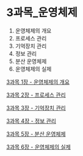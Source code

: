 # 3과목_운영체제

1. 운영체제의 개요
2. 프로세스 관리
3. 기억장치 관리
4. 정보 관리
5. 분산 운영체제
6. 운영체제의 실제

[3과목 1장 - 운영체제의 개요](3%E1%84%80%E1%85%AA%E1%84%86%E1%85%A9%E1%86%A8_%E1%84%8B%E1%85%AE%E1%86%AB%E1%84%8B%E1%85%A7%E1%86%BC%E1%84%8E%E1%85%A6%E1%84%8C%E1%85%A6%20bbc5fa0cb3fa41699f9227b637ecbed0/3%E1%84%80%E1%85%AA%E1%84%86%E1%85%A9%E1%86%A8%201%E1%84%8C%E1%85%A1%E1%86%BC%20-%20%E1%84%8B%E1%85%AE%E1%86%AB%E1%84%8B%E1%85%A7%E1%86%BC%E1%84%8E%E1%85%A6%E1%84%8C%E1%85%A6%E1%84%8B%E1%85%B4%20%E1%84%80%E1%85%A2%E1%84%8B%E1%85%AD%2025a725170c7047a2a377066ed698c5b7.md)

[3과목 2장 - 프로세스 관리](3%E1%84%80%E1%85%AA%E1%84%86%E1%85%A9%E1%86%A8_%E1%84%8B%E1%85%AE%E1%86%AB%E1%84%8B%E1%85%A7%E1%86%BC%E1%84%8E%E1%85%A6%E1%84%8C%E1%85%A6%20bbc5fa0cb3fa41699f9227b637ecbed0/3%E1%84%80%E1%85%AA%E1%84%86%E1%85%A9%E1%86%A8%202%E1%84%8C%E1%85%A1%E1%86%BC%20-%20%E1%84%91%E1%85%B3%E1%84%85%E1%85%A9%E1%84%89%E1%85%A6%E1%84%89%E1%85%B3%20%E1%84%80%E1%85%AA%E1%86%AB%E1%84%85%E1%85%B5%208c15959c55b5401683fc4eb88b98e081.md)

[3과목 3장 - 기억장치 관리](3%E1%84%80%E1%85%AA%E1%84%86%E1%85%A9%E1%86%A8_%E1%84%8B%E1%85%AE%E1%86%AB%E1%84%8B%E1%85%A7%E1%86%BC%E1%84%8E%E1%85%A6%E1%84%8C%E1%85%A6%20bbc5fa0cb3fa41699f9227b637ecbed0/3%E1%84%80%E1%85%AA%E1%84%86%E1%85%A9%E1%86%A8%203%E1%84%8C%E1%85%A1%E1%86%BC%20-%20%E1%84%80%E1%85%B5%E1%84%8B%E1%85%A5%E1%86%A8%E1%84%8C%E1%85%A1%E1%86%BC%E1%84%8E%E1%85%B5%20%E1%84%80%E1%85%AA%E1%86%AB%E1%84%85%E1%85%B5%20716e93e5b8b64a7397302aa50e32eef9.md)

[3과목 4장 - 정보 관리](3%E1%84%80%E1%85%AA%E1%84%86%E1%85%A9%E1%86%A8_%E1%84%8B%E1%85%AE%E1%86%AB%E1%84%8B%E1%85%A7%E1%86%BC%E1%84%8E%E1%85%A6%E1%84%8C%E1%85%A6%20bbc5fa0cb3fa41699f9227b637ecbed0/3%E1%84%80%E1%85%AA%E1%84%86%E1%85%A9%E1%86%A8%204%E1%84%8C%E1%85%A1%E1%86%BC%20-%20%E1%84%8C%E1%85%A5%E1%86%BC%E1%84%87%E1%85%A9%20%E1%84%80%E1%85%AA%E1%86%AB%E1%84%85%E1%85%B5%203dbb7ec92ac94fc9aac9c79c5fa076a9.md)

[3과목 5장 - 분산 운영체제](3%E1%84%80%E1%85%AA%E1%84%86%E1%85%A9%E1%86%A8_%E1%84%8B%E1%85%AE%E1%86%AB%E1%84%8B%E1%85%A7%E1%86%BC%E1%84%8E%E1%85%A6%E1%84%8C%E1%85%A6%20bbc5fa0cb3fa41699f9227b637ecbed0/3%E1%84%80%E1%85%AA%E1%84%86%E1%85%A9%E1%86%A8%205%E1%84%8C%E1%85%A1%E1%86%BC%20-%20%E1%84%87%E1%85%AE%E1%86%AB%E1%84%89%E1%85%A1%E1%86%AB%20%E1%84%8B%E1%85%AE%E1%86%AB%E1%84%8B%E1%85%A7%E1%86%BC%E1%84%8E%E1%85%A6%E1%84%8C%E1%85%A6%20ac09d58c0a374290af274f1a89ab1c90.md)

[3과목 6장 - 운영체제의 실제](3%E1%84%80%E1%85%AA%E1%84%86%E1%85%A9%E1%86%A8_%E1%84%8B%E1%85%AE%E1%86%AB%E1%84%8B%E1%85%A7%E1%86%BC%E1%84%8E%E1%85%A6%E1%84%8C%E1%85%A6%20bbc5fa0cb3fa41699f9227b637ecbed0/3%E1%84%80%E1%85%AA%E1%84%86%E1%85%A9%E1%86%A8%206%E1%84%8C%E1%85%A1%E1%86%BC%20-%20%E1%84%8B%E1%85%AE%E1%86%AB%E1%84%8B%E1%85%A7%E1%86%BC%E1%84%8E%E1%85%A6%E1%84%8C%E1%85%A6%E1%84%8B%E1%85%B4%20%E1%84%89%E1%85%B5%E1%86%AF%E1%84%8C%E1%85%A6%208b308a6bbd2f4ee8ae2fcecf1f87da78.md)
